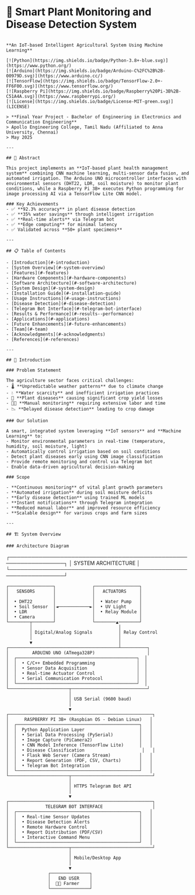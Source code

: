 # 🌿 Smart Plant Monitoring and Disease Detection System

```The ECE Final year project;

**An IoT-based Intelligent Agricultural System Using Machine Learning**

[![Python](https://img.shields.io/badge/Python-3.8+-blue.svg)](https://www.python.org/)
[![Arduino](https://img.shields.io/badge/Arduino-C%2FC%2B%2B-00979D.svg)](https://www.arduino.cc/)
[![TensorFlow](https://img.shields.io/badge/TensorFlow-2.0+-FF6F00.svg)](https://www.tensorflow.org/)
[![Raspberry Pi](https://img.shields.io/badge/Raspberry%20Pi-3B%2B-C51A4A.svg)](https://www.raspberrypi.org/)
[![License](https://img.shields.io/badge/License-MIT-green.svg)](LICENSE)

> **Final Year Project - Bachelor of Engineering in Electronics and Communication Engineering**  
> Apollo Engineering College, Tamil Nadu (Affiliated to Anna University, Chennai)  
> May 2025

---

## 📖 Abstract

This project implements an **IoT-based plant health management system** combining CNN machine learning, multi-sensor data fusion, and automated irrigation. The Arduino UNO microcontroller interfaces with environmental sensors (DHT22, LDR, soil moisture) to monitor plant conditions, while a Raspberry Pi 3B+ executes Python programming for image processing AI via a TensorFlow Lite CNN model.

### Key Achievements
- ✅ **92.3% accuracy** in plant disease detection
- ✅ **35% water savings** through intelligent irrigation
- ✅ **Real-time alerts** via Telegram bot
- ✅ **Edge computing** for minimal latency
- ✅ Validated across **50+ plant specimens**

---

## 📋 Table of Contents

- [Introduction](#-introduction)
- [System Overview](#-system-overview)
- [Features](#-features)
- [Hardware Components](#️-hardware-components)
- [Software Architecture](#-software-architecture)
- [System Design](#-system-design)
- [Installation Guide](#-installation-guide)
- [Usage Instructions](#-usage-instructions)
- [Disease Detection](#-disease-detection)
- [Telegram Bot Interface](#-telegram-bot-interface)
- [Results & Performance](#-results--performance)
- [Applications](#-applications)
- [Future Enhancements](#-future-enhancements)
- [Team](#-team)
- [Acknowledgments](#-acknowledgments)
- [References](#-references)

---

## 🎯 Introduction

### Problem Statement

The agriculture sector faces critical challenges:
- 🌡️ **Unpredictable weather patterns** due to climate change
- 💧 **Water scarcity** and inefficient irrigation practices
- 🦠 **Plant diseases** causing significant crop yield losses
- 👨‍🌾 **Manual monitoring** requiring extensive labor and time
- 📉 **Delayed disease detection** leading to crop damage

### Our Solution

A smart, integrated system leveraging **IoT sensors** and **Machine Learning** to:
- Monitor environmental parameters in real-time (temperature, humidity, soil moisture, light)
- Automatically control irrigation based on soil conditions
- Detect plant diseases early using CNN image classification
- Provide remote monitoring and control via Telegram bot
- Enable data-driven agricultural decision-making

### Scope

- **Continuous monitoring** of vital plant growth parameters
- **Automated irrigation** during soil moisture deficits
- **Early disease detection** using trained ML models
- **Instant notifications** through Telegram integration
- **Reduced manual labor** and improved resource efficiency
- **Scalable design** for various crops and farm sizes

---

## 🏗️ System Overview

### Architecture Diagram
```
┌─────────────────────────────────────────────────────────────────┐
│                    SYSTEM ARCHITECTURE                          │
└─────────────────────────────────────────────────────────────────┘

    ┌─────────────────┐              ┌─────────────────┐
    │   SENSORS       │              │   ACTUATORS     │
    │                 │              │                 │
    │  • DHT22        │              │  • Water Pump   │
    │  • Soil Sensor  │◄────────────►│  • UV Light     │
    │  • LDR          │              │  • Relay Module │
    │  • Camera       │              │                 │
    └────────┬────────┘              └────────▲────────┘
             │                                 │
             │ Digital/Analog Signals          │ Relay Control
             │                                 │
             ▼                                 │
    ┌──────────────────────────────────────────┴──────────┐
    │         ARDUINO UNO (ATmega328P)                    │
    │  ┌──────────────────────────────────────────────┐  │
    │  │  • C/C++ Embedded Programming                │  │
    │  │  • Sensor Data Acquisition                   │  │
    │  │  • Real-time Actuator Control                │  │
    │  │  • Serial Communication Protocol             │  │
    │  └──────────────────────────────────────────────┘  │
    └───────────────────────┬─────────────────────────────┘
                            │
                            │ USB Serial (9600 baud)
                            │
                            ▼
    ┌───────────────────────────────────────────────────────┐
    │      RASPBERRY PI 3B+ (Raspbian OS - Debian Linux)   │
    │  ┌───────────────────────────────────────────────┐   │
    │  │  Python Application Layer                     │   │
    │  │  • Serial Data Processing (PySerial)          │   │
    │  │  • Image Capture (PiCamera2)                  │   │
    │  │  • CNN Model Inference (TensorFlow Lite)      │   │
    │  │  • Disease Classification                      │   │
    │  │  • Flask Web Server (Camera Stream)           │   │
    │  │  • Report Generation (PDF, CSV, Charts)       │   │
    │  │  • Telegram Bot Integration                   │   │
    │  └───────────────────────────────────────────────┘   │
    └───────────────────────┬───────────────────────────────┘
                            │
                            │ HTTPS Telegram Bot API
                            │
                            ▼
    ┌───────────────────────────────────────────────────────┐
    │              TELEGRAM BOT INTERFACE                   │
    │  ┌───────────────────────────────────────────────┐   │
    │  │  • Real-time Sensor Updates                   │   │
    │  │  • Disease Detection Alerts                   │   │
    │  │  • Remote Hardware Control                    │   │
    │  │  • Report Distribution (PDF/CSV)              │   │
    │  │  • Interactive Command Menu                   │   │
    │  └───────────────────────────────────────────────┘   │
    └───────────────────────┬───────────────────────────────┘
                            │
                            │ Mobile/Desktop App
                            │
                            ▼
                    ┌───────────────┐
                    │   END USER    │
                    │  👨‍🌾 Farmer    │
                    └───────────────┘
```
